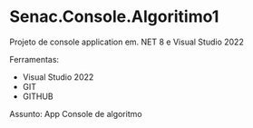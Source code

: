 # Senac.Console.Algoritimo1

Projeto de console application em. NET 8 e Visual Studio 2022

Ferramentas:
- Visual Studio 2022
- GIT
- GITHUB

Assunto: App Console de algoritmo